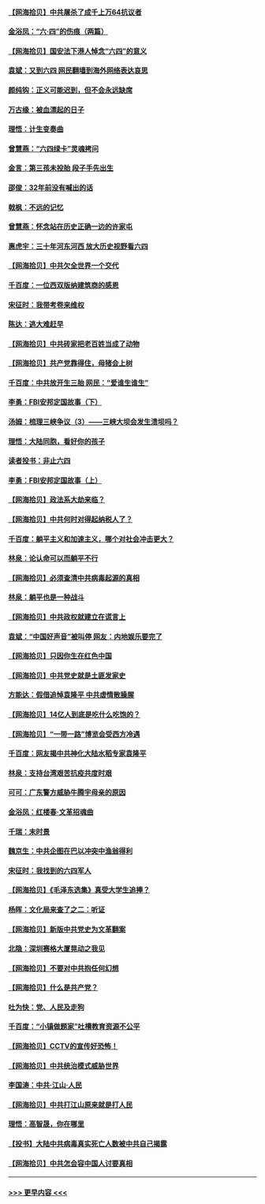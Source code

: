 #### [【网海拾贝】中共屠杀了成千上万64抗议者](../pages/nsc993/n13002713.md?t=06071802) 
#### [金浴凤：“六·四”的伤痕（两篇）](../pages/nsc993/n13001719.md?t=06071802) 
#### [【网海拾贝】国安法下港人悼念“六四”的意义](../pages/nsc993/n13001039.md?t=06071802) 
#### [袁斌：又到六四 网民翻墙到海外网络表达哀思](../pages/nsc993/n13000995.md?t=06071802) 
#### [颜纯钩：正义可能迟到，但不会永远缺席](../pages/nsc993/n13000920.md?t=06071802) 
#### [万古缘：被血漂起的日子](../pages/nsc993/n13000914.md?t=06071802) 
#### [理悟：计生变奏曲](../pages/nsc993/n13000414.md?t=06071802) 
#### [曾慧燕：“六四绿卡”灵魂拷问](../pages/nsc993/n13000277.md?t=06071802) 
#### [金言：第三孩未投胎 段子手先出生](../pages/nsc993/n13000215.md?t=06071802) 
#### [邵俊：32年前没有喊出的话](../pages/nsc993/n13000181.md?t=06071802) 
#### [戟枫：不远的记忆](../pages/nsc993/n13000121.md?t=06071802) 
#### [曾慧燕：怀念站在历史正确一边的许家屯](../pages/nsc993/n13000073.md?t=06071802) 
#### [惠虎宇：三十年河东河西 放大历史视野看六四](../pages/nsc993/n13000018.md?t=06071802) 
#### [【网海拾贝】中共欠全世界一个交代](../pages/nsc993/n12998706.md?t=06071802) 
#### [千百度：一位西双版纳建筑商的感恩](../pages/nsc993/n12998487.md?t=06071802) 
#### [宋征时：我带考卷来维权](../pages/nsc993/n12994088.md?t=06071802) 
#### [陈达：逃大难赶早](../pages/nsc993/n12993569.md?t=06071802) 
#### [【网海拾贝】中共砖家把老百姓当成了动物](../pages/nsc993/n12993483.md?t=06071802) 
#### [【网海拾贝】共产党靠得住，母猪会上树](../pages/nsc993/n12990730.md?t=06071802) 
#### [千百度：中共放开生三胎 网民：“爱谁生谁生”](../pages/nsc993/n12990644.md?t=06071802) 
#### [李勇：FBI安邦定国故事（下）](../pages/nsc993/n12987854.md?t=06071802) 
#### [汤姆：梳理三峡争议（3）——三峡大坝会发生溃坝吗？](../pages/nsc993/n12989806.md?t=06071802) 
#### [理悟：大陆同胞，看好你的孩子](../pages/nsc993/n12989778.md?t=06071802) 
#### [读者投书：非止六四](../pages/nsc993/n12989673.md?t=06071802) 
#### [李勇：FBI安邦定国故事（上）](../pages/nsc993/n12987749.md?t=06071802) 
#### [【网海拾贝】政法系大劫来临？](../pages/nsc993/n12987596.md?t=06071802) 
#### [【网海拾贝】中共何时对得起纳税人了？](../pages/nsc993/n12985578.md?t=06071802) 
#### [千百度：躺平主义和加速主义，哪个对社会冲击更大？](../pages/nsc993/n12985512.md?t=06071802) 
#### [林泉：论认命可以而躺平不行](../pages/nsc993/n12985505.md?t=06071802) 
#### [【网海拾贝】必须查清中共病毒起源的真相](../pages/nsc993/n12984276.md?t=06071802) 
#### [林泉：躺平也是一种战斗](../pages/nsc993/n12984194.md?t=06071802) 
#### [【网海拾贝】中共政权就建立在谎言上](../pages/nsc993/n12981880.md?t=06071802) 
#### [袁斌：“中国好声音”被叫停 网友：内地娱乐要完了](../pages/nsc993/n12981826.md?t=06071802) 
#### [【网海拾贝】只因你生在红色中国](../pages/nsc993/n12979096.md?t=06071802) 
#### [【网海拾贝】中共党史就是土匪发家史](../pages/nsc993/n12976478.md?t=06071802) 
#### [方能达：假借追悼袁隆平 中共虚情散臊腥](../pages/nsc993/n12976396.md?t=06071802) 
#### [【网海拾贝】14亿人到底是吃什么吃饱的？](../pages/nsc993/n12974125.md?t=06071802) 
#### [【网海拾贝】“一带一路”博览会受西方冷遇](../pages/nsc993/n12971787.md?t=06071802) 
#### [千百度：网友揭中共神化大陆水稻专家袁隆平](../pages/nsc993/n12971733.md?t=06071802) 
#### [林泉：支持台湾艰苦抗疫共度时艰](../pages/nsc993/n12971350.md?t=06071802) 
#### [可可：广东警方威胁牛腾宇母亲的原因](../pages/nsc993/n12971100.md?t=06071802) 
#### [金浴凤：红楼春·文革招魂曲](../pages/nsc993/n12970354.md?t=06071802) 
#### [千瑞：末时景](../pages/nsc993/n12970337.md?t=06071802) 
#### [魏京生：中共企图在巴以冲突中渔翁得利](../pages/nsc993/n12970286.md?t=06071802) 
#### [宋征时：我找到的六四军人](../pages/nsc993/n12970213.md?t=06071802) 
#### [【网海拾贝】《毛泽东选集》真受大学生追捧？](../pages/nsc993/n12968779.md?t=06071802) 
#### [杨晖：文化局来查了之二：听证](../pages/nsc993/n12966528.md?t=06071802) 
#### [【网海拾贝】新版中共党史为文革翻案](../pages/nsc993/n12967526.md?t=06071802) 
#### [北隐：深圳赛格大厦晃动之我见](../pages/nsc993/n12967393.md?t=06071802) 
#### [【网海拾贝】不要对中共抱任何幻想](../pages/nsc993/n12965222.md?t=06071802) 
#### [【网海拾贝】什么是共产党？](../pages/nsc993/n12962781.md?t=06071802) 
#### [吐为快：党、人民及走狗](../pages/nsc993/n12962747.md?t=06071802) 
#### [千百度：“小镇做题家”吐槽教育资源不公平](../pages/nsc993/n12962705.md?t=06071802) 
#### [【网海拾贝】CCTV的宣传好恐怖！](../pages/nsc993/n12959984.md?t=06071802) 
#### [【网海拾贝】中共统治模式威胁世界](../pages/nsc993/n12957622.md?t=06071802) 
#### [李国涛：中共‧江山‧人民](../pages/nsc993/n12957502.md?t=06071802) 
#### [【网海拾贝】中共打江山原来就是打人民](../pages/nsc993/n12954345.md?t=06071802) 
#### [理悟：高智晟，你在哪里](../pages/nsc993/n12953115.md?t=06071802) 
#### [【投书】大陆中共病毒真实死亡人数被中共自己揭露](../pages/nsc993/n12953050.md?t=06071802) 
#### [【网海拾贝】中共怎会容中国人讨要真相](../pages/nsc993/n12952161.md?t=06071802) 

----
#### [ >>> 更早内容 <<< ](../indexes/nsc993-earlier.md)
